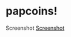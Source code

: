 # papcoins!
Screenshot
[Screenshot](https://user-images.githubusercontent.com/48874755/193174339-1516eaea-d795-4a97-85f2-11066f49c369.png)
